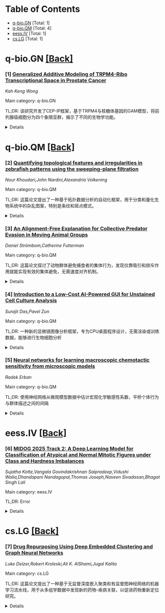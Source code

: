 <div id=toc></div>

# Table of Contents

- [q-bio.GN](#q-bio.GN) [Total: 1]
- [q-bio.QM](#q-bio.QM) [Total: 4]
- [eess.IV](#eess.IV) [Total: 1]
- [cs.LG](#cs.LG) [Total: 1]


<div id='q-bio.GN'></div>

# q-bio.GN [[Back]](#toc)

### [1] [Generalized Additive Modeling of TRPM4-Ribo Transcriptional Space in Prostate Cancer](https://arxiv.org/abs/2509.12073)
*Kah Keng Wong*

Main category: q-bio.GN

TL;DR: 该研究开发了CEP-IP框架，基于TRPM4与核糖体基因的GAM模型，将前列腺癌细胞分为四个象限亚群，揭示了不同的生物学功能。


<details>
  <summary>Details</summary>
Motivation: TRPM4在前列腺癌中过表达且与转移复发相关，但缺乏单细胞水平的功能研究，需要开发新方法来识别癌细胞亚群及其生物学特征。

Method: 使用Spearman-Kendall双过滤筛选基因，建立TRPM4与核糖体基因集的GAM模型，设计细胞解释力分类(CEP)和拐点(IP)分析来识别细胞亚群。

Result: TRPM4-核糖体基因模型优于其他癌基因集，CEP-IP框架成功将癌细胞分为四个象限，前IP TREP细胞富集免疫相关功能，后IP TREP细胞富集核糖体和细胞粘附功能。

Conclusion: CEP-IP框架能够有效识别癌细胞亚群并揭示其独特的生物学特征，具有潜在的治疗应用价值。

Abstract: TRPM4 is overexpressed in prostate cancer (PCa) associated with metastasis or
recurrence. There is paucity of information pertaining to TRPM4
characterization and functions at single-cell level in PCa. In this study,
generalized additive model (GAM) was utilized to model the relationship between
TRPM4 and genes shortlisted using Spearman-Kendall dual-filter in aggressive
PCa and benign prostate (BP) control cells derived from scRNA-seq dataset.
Seven ribosomal genes (RPL10, RPL27, RPL28, RPS2, RPS8, RPS12, and RPS26;
averaged into Ribo as the gene set), passed the dual-filter specifically in PCa
cells. GAM modeling of TRPM4-Ribo significantly outperformed TRPM4 modeling
with alternative cancer gene sets (GSK-3B, mTOR, NF-KB, PI3K/AKT, and Wnt).
Cell explanatory power (CEP) classification was devised and verified by
cross-validation to identify individual PCa cells most well-predicted by the
model. CEP classification binarized PCa cells into top-ranked explanatory power
(TREP; more well-predicted by the model) and non-TREP cells. In TRPM4-Ribo GAM
plots, distribution pattern of TREP cells shifted at an inflection point (IP)
i.e., the specific TRPM4 expression value that further binarized the plot into
pre-IP (TRPM4 values below IP) and post-IP (TRPM4 values above IP) regions,
producing a quadrant of TREP versus non-TREP cells for each PCa patient. Gene
Ontology (GO) enrichment analysis showed that pre-IP TREP cells enriched for
immune-related GOs, while post-IP TREP cells enriched for ribosomal,
translation, and cell adhesion GOs. In conclusion, the CEP-IP framework based
on pairwise genes produces quadrants of cancer cell subpopulations, enabling
the identification of distinctive biology with potential therapeutic
implications.

</details>


<div id='q-bio.QM'></div>

# q-bio.QM [[Back]](#toc)

### [2] [Quantifying topological features and irregularities in zebrafish patterns using the sweeping-plane filtration](https://arxiv.org/abs/2509.11023)
*Nour Khoudari,John Nardini,Alexandria Volkening*

Main category: q-bio.QM

TL;DR: 这篇论文提出了一种基于拓扑数据分析的自动化框架，用于分类和量化生物系统中的杂乱图案，特别是条纹和斑点模式。


<details>
  <summary>Details</summary>
Motivation: 生物系统中的复杂图案常带有变异性和不规则性，这些特征可能包含重要的基础交互信息。但现有方法多关注大规模特征，对于杂乱图案的定量分析仍面临挑战。

Method: 采用基于拓扑数据分析的方法，通过扫描平面筛选技术计算持久同调，从持久条形码总结中提取有意义的生物学解释。

Result: 在模拟的土而鱼皮肤图案中验证了方法的有效性，能够定量分析条纹图案（包括中断的条纹），并生成了关于图案特征稳健性和变异性的新预测。

Conclusion: 该研究提供了一种自动化框架来定量分析斑点和条纹图案的特征和不规则性，并说明了不同的持久同调方法如何为生物系统提供补充性的见解。

Abstract: Complex patterns emerge across a wide range of biological systems. While such
patterns often exhibit remarkable robustness, variation and irregularity exist
at multiple scales and can carry important information about the underlying
agent interactions driving collective dynamics. Many methods for quantifying
biological patterns focus on large-scale, characteristic features (such as
stripe width or spot number), but questions remain on how to characterize messy
patterns. In the case of cellular patterns that emerge during development or
regeneration, understanding where patterns are most susceptible to variability
may help shed light on cell behavior and the tissue environment. Motivated by
these challenges, we introduce methods based on topological data analysis to
classify and quantify messy patterns arising from agent-based interactions, by
extracting meaningful biological interpretations from persistence barcode
summaries. To compute persistent homology, our methods rely on a sweeping-plane
filtration which, in comparison to the Vietoris--Rips filtration, is more
rarely applied to biological systems. We demonstrate how results from the
sweeping-plane filtration can be interpreted to quantify stripe patterns (with
and without interruptions) by analyzing in silico zebrafish skin patterns, and
we generate new quantitative predictions about which pattern features may be
most robust or variable. Our work provides an automated framework for
quantifying features and irregularities in spot and stripe patterns and
highlights how different approaches to persistent homology can provide
complementary insight into biological systems.

</details>


### [3] [An Alignment-Free Explanation for Collective Predator Evasion in Moving Animal Groups](https://arxiv.org/abs/2509.11083)
*Daniel Strömbom,Catherine Futterman*

Main category: q-bio.QM

TL;DR: 这篇论文探讨了动物群体避免捕食者的集体行为，发现仅靠吸引和排斥作用就能实现有效的集体避免，无需速度对齐机制。


<details>
  <summary>Details</summary>
Motivation: 当前对动物群体避免捕食者的解释要求个体间必须有速度对齐，但实验证明某些动物并不使用对齐机制，因此需要找到新的解释机制。

Method: 通过研究证明仅靠吸引和排斥作用就能引发有效的集体捕食者避免行为，分析了直接观察到捕食者的个体与未观察到的个体之间的速度差异对避免效果的影响。

Result: 研究发现集体捕食者避免并不需要对齐机制，速度差异对避免成功和集体避免速度有影响，但不是必需条件。仅靠吸引和排斥作用就能实现有效避免。

Conclusion: 这项研究将集体捕食者避免加入了仅靠吸引和排斥就能实现的现象范畴，建议进一步的实验研究来深入理解集体行为和集体运动机制。

Abstract: Moving animal groups consist of many distinct individuals but can operate and
function as one unit when performing different tasks. Effectively evading
unexpected predator attacks is one primary task for many moving groups. The
current explanation for predator evasion responses in moving animal groups
require the individuals in the groups interact via (velocity) alignment.
However, experiments have shown that some animals do not use alignment. This
suggests that another explanation for the predator evasion capacity in at least
these species is needed. Here we establish that effective collective predator
evasion does not require alignment, it can be induced via attraction and
repulsion alone. We also show that speed differences between individuals that
have directly observed the predator and those that have not influence evasion
success and the speed of the collective evasion process, but are not required
to induce the phenomenon. Our work here adds collective predator evasion to a
number of phenomena previously thought to require alignment interactions that
have recently been shown to emerge from attraction and repulsion alone. Based
on our findings we suggest experiments and make predictions that may lead to a
deeper understanding of not only collective predator evasion, but also
collective motion in general.

</details>


### [4] [Introduction to a Low-Cost AI-Powered GUI for Unstained Cell Culture Analysis](https://arxiv.org/abs/2509.11354)
*Surajit Das,Pavel Zun*

Main category: q-bio.QM

TL;DR: 一种新的显微镜图像分析框架，专为CPU桌面程序设计，无需涂染或训练数据，能够进行生物细胞分析


<details>
  <summary>Details</summary>
Motivation: 为低预算实验室提供一种无需涂染、无需手动标注训练数据的显微镜图像分析解决方案，降低技术门槛和成本

Method: 基于Python的计算机视觉和机器学习流水线，采用模块化架构，支持单张图片和批处理，提供图形界面和脚本接口

Result: 在公共数据集livecells上验证，识别精度和重现性超过Cellpose和StarDist等当代工具，CPU平台上分割速度具有竞争力

Conclusion: 该框架在CPU桌面设备上实现了高效的无标签细胞分析，在基础研究和临床应用中具有重要潜力，特别是在个性化医学和肌肉再生治疗领域

Abstract: This article presents a novel microscopy image analysis framework designed
for low-budget labs equipped with a standard CPU desktop. The Python-based
program enables cytometric analysis of live, unstained cells in culture through
an advanced computer vision and machine learning pipeline. Crucially, the
framework operates on label-free data, requiring no manually annotated training
data or training phase. It is accessible via a user-friendly, cross-platform
GUI that requires no programming skills, while also providing a scripting
interface for programmatic control and integration by developers. The
end-to-end workflow performs semantic and instance segmentation, feature
extraction, analysis, evaluation, and automated report generation. Its modular
architecture supports easy maintenance and flexible integration while
supporting both single-image and batch processing. Validated on several
unstained cell types from the public dataset of livecells, the framework
demonstrates superior accuracy and reproducibility compared to contemporary
tools like Cellpose and StarDist. Its competitive segmentation speed on a
CPU-based platform highlights its significant potential for basic research and
clinical applications -- particularly in cell transplantation for personalized
medicine and muscle regeneration therapies.

</details>


### [5] [Neural networks for learning macroscopic chemotactic sensitivity from microscopic models](https://arxiv.org/abs/2509.12131)
*Radek Erban*

Main category: q-bio.QM

TL;DR: 使用神经网络从微观模型数据中估计宏观化学敏感性系数，平桥个体行为与群体描述之间的间隔


<details>
  <summary>Details</summary>
Motivation: 对于复杂或非线性微观模型，传统分析法无法浣清微观参数与宏观PDE系数的关系，需要新方法来实现微观到宏观的映射

Method: 研究三种微观化学模型，使用神经网络从微观模拟数据中直接估计宏观PDE的化学敏感性系数

Result: 神经网络成功估计了宏观化学敏感性系数，并与在特定参数范围内可以洞清的分析PDE进行了比较

Conclusion: 神经网络提供了一种有效的方法来实现微观模型到宏观PDE的映射，特别是在传统分析法无法应用的复杂情况下

Abstract: The macroscopic (population-level) dynamics of chemotactic cell movement --
arising from underlying microscopic (individual-based) models -- are often
described by parabolic partial differential equations (PDEs) governing the
spatio-temporal evolution of cell concentrations. In certain cases, these
macroscopic PDEs can be analytically derived from microscopic models, thereby
elucidating the dependence of PDE coefficients on the parameters of the
underlying individual-based dynamics. However, such analytical derivations are
not always feasible, particularly for more complex or nonlinear microscopic
models. In these instances, neural networks offer a promising alternative for
estimating the coefficients of macroscopic PDEs directly from data generated by
microscopic simulations. In this work, three microscopic models of chemotaxis
are investigated. The macroscopic chemotaxis sensitivity is estimated using
neural networks, thereby bridging the gap between individual-level behaviours
and population-level descriptions. The results are compared with macroscopic
PDEs, which can be derived for each model in certain parameter regimes.

</details>


<div id='eess.IV'></div>

# eess.IV [[Back]](#toc)

### [6] [MIDOG 2025 Track 2: A Deep Learning Model for Classification of Atypical and Normal Mitotic Figures under Class and Hardness Imbalances](https://arxiv.org/abs/2509.10502)
*Sujatha Kotte,Vangala Govindakrishnan Saipradeep,Vidushi Walia,Dhandapani Nandagopal,Thomas Joseph,Naveen Sivadasan,Bhagat Singh Lali*

Main category: eess.IV

TL;DR: Error


<details>
  <summary>Details</summary>
Motivation: Error

Method: Error

Result: Error

Conclusion: Error

Abstract: Motivation: Accurate classification of mitotic figures into normal and
atypical types is crucial for tumor prognostication in digital pathology.
However, developing robust deep learning models for this task is challenging
due to the subtle morphological differences, as well as significant class and
hardness imbalances in real-world histopathology datasets. Methods: We propose
a novel deep learning approach based on a ResNet backbone with specialized
classification heads. Our architecture uniquely models both the mitotic figure
phenotype and the instance difficulty simultaneously. This method is
specifically designed to handle the challenges of diverse tissue types, scanner
variability, and imbalanced data. We employed focal loss to effectively
mitigate the pronounced class imbalance, and a comprehensive data augmentation
pipeline was implemented to enhance the model's robustness and
generalizability. Results: Our approach demonstrated strong and consistent
performance. In a 5-fold cross-validation on the MIDOG 2025 Track 2 dataset, it
achieved a mean balanced accuracy of 0.8744 +/- 0.0093 and an ROC AUC of 0.9505
+/- 0.029. The model showed robust generalization across preliminary
leaderboard evaluations, achieving an overall balanced accuracy of 0.8736 +/-
0.0204. Conclusion: The proposed method offers a reliable and generalizable
solution for the classification of atypical and normal mitotic figures. By
addressing the inherent challenges of real world data, our approach has the
potential to support precise prognostic assessments in clinical practice and
improve consistency in pathological diagnosis.

</details>


<div id='cs.LG'></div>

# cs.LG [[Back]](#toc)

### [7] [Drug Repurposing Using Deep Embedded Clustering and Graph Neural Networks](https://arxiv.org/abs/2509.11493)
*Luke Delzer,Robert Kroleski,Ali K. AlShami,Jugal Kalita*

Main category: cs.LG

TL;DR: 这篇论文提出了一种基于无监督深度嵌入聚类和有监督图神经网络的机器学习流水线，用于从多组学数据中发现新的药物-疾病关联，以促进药物重新定位研究。


<details>
  <summary>Details</summary>
Motivation: 传统药物重新定位过程经济成本高，而现代机器学习技术虽能识别复杂的生物化学机制，但多数研究依赖于简化的数据集。需要一种更有效的方法来发现新的药物-疾病关联。

Method: 采用无监督深度嵌入聚类结合有监督图神经网络链接预测的机器学习流水线。通过无监督自动编码器和聚类训练将组学数据降维到压缩的潜在嵌入中，然后使用图神经网络进行预测。

Result: 将9,022种唯一药物分为35个聚类（均匀轮廓系数0.8550）。图神经网络得到了强劲的统计性能：预测准确度0.901，ROC AUC 0.960，F1分0.901。生成了477个概率超过99%的聚类链接排名列表。

Conclusion: 该研究为不相关疾痉领域提供了新的药物-疾病关联前景，同时推进了机器学习在药物重新定位研究中的应用理解。

Abstract: Drug repurposing has historically been an economically infeasible process for
identifying novel uses for abandoned drugs. Modern machine learning has enabled
the identification of complex biochemical intricacies in candidate drugs;
however, many studies rely on simplified datasets with known drug-disease
similarities. We propose a machine learning pipeline that uses unsupervised
deep embedded clustering, combined with supervised graph neural network link
prediction to identify new drug-disease links from multi-omic data.
Unsupervised autoencoder and cluster training reduced the dimensionality of
omic data into a compressed latent embedding. A total of 9,022 unique drugs
were partitioned into 35 clusters with a mean silhouette score of 0.8550. Graph
neural networks achieved strong statistical performance, with a prediction
accuracy of 0.901, receiver operating characteristic area under the curve of
0.960, and F1-Score of 0.901. A ranked list comprised of 477 per-cluster link
probabilities exceeding 99 percent was generated. This study could provide new
drug-disease link prospects across unrelated disease domains, while advancing
the understanding of machine learning in drug repurposing studies.

</details>
